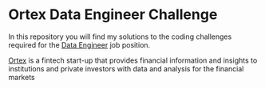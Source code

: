 # Ortex Data Engineer Challenge
In this repository you will find my solutions to the coding challenges required for the [Data Engineer](https://public.ortex.com/data-engineer/) job position.

[Ortex](https://public.ortex.com/) is a fintech start-up that provides financial information and insights to institutions and private investors with data and analysis for the financial markets
